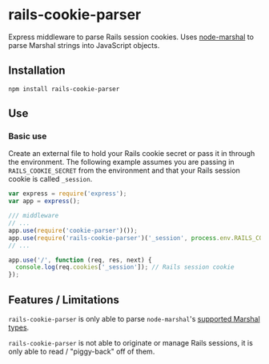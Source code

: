 # rails-cookie-parser

Express middleware to parse Rails session cookies. Uses [node-marshal](https://github.com/clayzermk1/node-marshal) to parse Marshal strings into JavaScript objects.

## Installation

`npm install rails-cookie-parser`

## Use

### Basic use

Create an external file to hold your Rails cookie secret or pass it in through the environment. The following example assumes you are passing in `RAILS_COOKIE_SECRET` from the environment and that your Rails session cookie is called `_session`.

```javascript
var express = require('express');
var app = express();

/// middleware
// ...
app.use(require('cookie-parser')());
app.use(require('rails-cookie-parser')('_session', process.env.RAILS_COOKIE_SECRET));
// ...

app.use('/', function (req, res, next) {
  console.log(req.cookies['_session']); // Rails session cookie
});
```

## Features / Limitations

`rails-cookie-parser` is only able to parse `node-marshal`'s [supported Marshal types](https://github.com/clayzermk1/node-marshal#supported-types).

`rails-cookie-parser` is not able to originate or manage Rails sessions, it is only able to read / "piggy-back" off of them.
